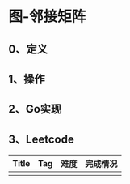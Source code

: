# 图-邻接矩阵

## 0、定义

## 1、操作

## 2、Go实现

## 3、Leetcode

| Title | Tag  | 难度 | 完成情况 |
| ----- | ---- | ---- | -------- |
|       |      |      |          |